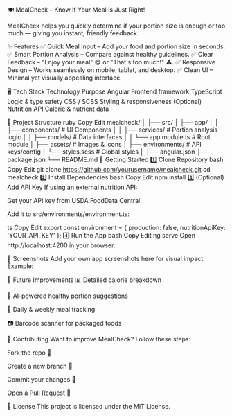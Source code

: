🍽️ MealCheck – Know If Your Meal is Just Right!



MealCheck helps you quickly determine if your portion size is enough or too much — giving you instant, friendly feedback.

✨ Features
✅ Quick Meal Input – Add your food and portion size in seconds.
✅ Smart Portion Analysis – Compare against healthy guidelines.
✅ Clear Feedback – "Enjoy your meal" 😋 or "That's too much!" ⚠️.
✅ Responsive Design – Works seamlessly on mobile, tablet, and desktop.
✅ Clean UI – Minimal yet visually appealing interface.

🖥 Tech Stack
Technology	Purpose
Angular	Frontend framework
TypeScript	Logic & type safety
CSS / SCSS	Styling & responsiveness
(Optional) Nutrition API	Calorie & nutrient data

📂 Project Structure
ruby
Copy
Edit
mealcheck/
│
├── src/
│   ├── app/
│   │   ├── components/       # UI Components
│   │   ├── services/         # Portion analysis logic
│   │   ├── models/           # Data interfaces
│   │   └── app.module.ts     # Root module
│   ├── assets/               # Images & icons
│   ├── environments/         # API keys/config
│   └── styles.scss           # Global styles
│
├── angular.json
├── package.json
└── README.md
🚀 Getting Started
1️⃣ Clone Repository
bash
Copy
Edit
git clone https://github.com/yourusername/mealcheck.git
cd mealcheck
2️⃣ Install Dependencies
bash
Copy
Edit
npm install
3️⃣ (Optional) Add API Key
If using an external nutrition API:

Get your API key from USDA FoodData Central

Add it to src/environments/environment.ts:

ts
Copy
Edit
export const environment = {
  production: false,
  nutritionApiKey: 'YOUR_API_KEY'
};
4️⃣ Run the App
bash
Copy
Edit
ng serve
Open http://localhost:4200 in your browser.

📸 Screenshots
Add your own app screenshots here for visual impact.
Example:

🔮 Future Improvements
📊 Detailed calorie breakdown

🧠 AI-powered healthy portion suggestions

📅 Daily & weekly meal tracking

📷 Barcode scanner for packaged foods

🤝 Contributing
Want to improve MealCheck? Follow these steps:

Fork the repo 🍴

Create a new branch 🌱

Commit your changes 💾

Open a Pull Request 🚀

📜 License
This project is licensed under the MIT License.









